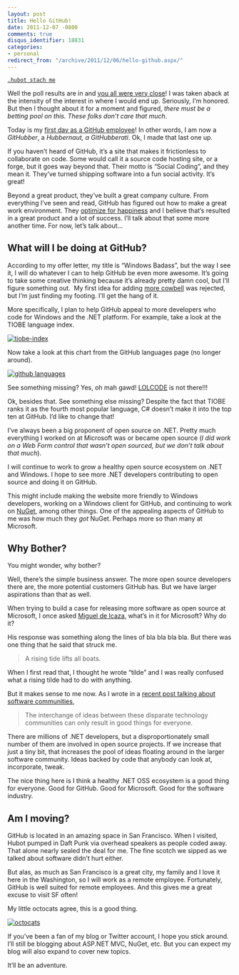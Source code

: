 ```yaml
---
layout: post
title: Hello GitHub!
date: 2011-12-07 -0800
comments: true
disqus_identifier: 18831
categories:
- personal
redirect_from: "/archive/2011/12/06/hello-github.aspx/"
---
```


[`.hubot stach me`](http://hubot.github.com/ "HuBot")

Well the poll results are in and [you all were very close](http://haacked.uservoice.com/forums/141433-companies "Where will Phil go next?")! I was taken aback at the intensity of the interest in where I would end up. Seriously, I’m honored. But then I thought about it for a moment and figured, *there must be a betting pool on this. These folks don’t care that much*.

Today is my [first day as a GitHub employee](https://github.com/blog/1002-phil-haack-is-a-githubber "Phil Haack is a GitHubber")!
In other words, I am now a *GitHubber*, a *Hubbernaut, a GitHubberati*. Ok, I made that last one up.

If you haven’t heard of GitHub, it’s a site that makes it frictionless to collaborate on code. Some would call it a source code hosting site, or a forge, but it goes way beyond that. Their motto is “Social Coding”, and they mean it. They’ve turned shipping software into a fun social activity. It’s great!

Beyond a great product, they’ve built a great company culture. From everything I’ve seen and read, GitHub has figured out how to make a
great work environment. They [optimize for happiness](http://tom.preston-werner.com/2010/10/18/optimize-for-happiness.html "Optimize for happiness") and I believe that’s resulted in a great product and a lot of success. I’ll talk about that some more another time. For now, let’s talk about…

What will I be doing at GitHub?
-------------------------------

According to my offer letter, my title is “Windows Badass”, but the way I see it, I will do whatever I can to help GitHub be even more awesome. It’s going to take some creative thinking because it’s already pretty damn cool, but I’ll figure something out.  My first idea for adding [more cowbell](https://screen.yahoo.com/more-cowbell-174128899.html "More Cowbell, on SNL") was rejected, but I’m just finding my footing. I’ll get the hang of it.

More specifically, I plan to help GitHub appeal to more developers who code for Windows and the .NET platform. For example, take a look at the TIOBE language index.

[![tiobe-index](https://haacked.com/images/haacked_com/WindowsLiveWriter/Hello-GitHub_129E2/tiobe-index_thumb_1.png "tiobe-index")](https://haacked.com/images/haacked_com/WindowsLiveWriter/Hello-GitHub_129E2/tiobe-index_4.png)

Now take a look at this chart from the GitHub languages page (no longer around).

[![github languages](https://haacked.com/images/haacked_com/WindowsLiveWriter/Hello-GitHub_129E2/github%20languages_thumb.png "github languages")](https://haacked.com/images/haacked_com/WindowsLiveWriter/Hello-GitHub_129E2/github%20languages_2.png)

See something missing? Yes, oh mah gawd! [LOLCODE](http://lolcode.org/ "Lolcode") is not there!!!

Ok, besides that. See something else missing? Despite the fact that TIOBE ranks it as the fourth most popular language, C# doesn’t make it into the top ten at GitHub. I’d like to change that!

I’ve always been a big proponent of open source on .NET. Pretty much everything I worked on at Microsoft was or became open source (*I did work on a Web Form control that wasn’t open sourced, but we don’t talk about that much*).

I will continue to work to grow a healthy open source ecosystem on .NET and Windows. I hope to see more .NET developers contributing to open source and doing it on GitHub.

This might include making the website more friendly to Windows developers, working on a Windows client for GitHub, and continuing to
work on [NuGet](http://nuget.org/ "NuGet"), among other things. One of the appealing aspects of GitHub to me was how much they *got* NuGet. Perhaps more so than many at Microsoft.

Why Bother?
-----------

You might wonder, why bother?

Well, there’s the simple business answer. The more open source developers there are, the more potential customers GitHub has. But we
have larger aspirations than that as well.

When trying to build a case for releasing more software as open source at Microsoft, I once asked [Miguel de
Icaza](http://tirania.org/blog/ "Miguel's Blog"), what’s in it for Microsoft? Why do it?

His response was something along the lines of bla bla bla bla. But there was one thing that he said that struck me.

> A rising tide lifts all boats.

When I first read that, I thought he wrote “tilde” and I was really confused what a rising tilde had to do with anything.

But it makes sense to me now. As I wrote in a [recent post talking about software communities](https://haacked.com/archive/2011/11/25/musings-on-software-community.aspx/),

> The interchange of ideas between these disparate technology
> communities can only result in good things for everyone.

There are millions of .NET developers, but a disproportionately small number of them are involved in open source projects. If we increase that just a tiny bit, that increases the pool of ideas floating around in the larger software community. Ideas backed by code that anybody can look at, incorporate, tweak.

The nice thing here is I think a healthy .NET OSS ecosystem is a good thing for everyone. Good for GitHub. Good for Microsoft. Good for the software industry.

Am I moving?
------------

GitHub is located in an amazing space in San Francisco. When I visited, Hubot pumped in Daft Punk via overhead speakers as people coded away. That alone nearly sealed the deal for me. The fine scotch we sipped as we talked about software didn’t hurt either.

But alas, as much as San Francisco is a great city, my family and I love it here in the Washington, so I will work as a remote employee. Fortunately, GitHub is well suited for remote employees. And this gives me a great excuse to visit SF often!

My little octocats agree, this is a good thing.

[![octocats](https://haacked.com/images/haacked_com/WindowsLiveWriter/Hello-GitHub_129E2/octocats_thumb.jpg "octocats")](https://haacked.com/images/haacked_com/WindowsLiveWriter/Hello-GitHub_129E2/octocats.jpg)

If you’ve been a fan of my blog or Twitter account, I hope you stick around. I’ll still be blogging about ASP.NET MVC, NuGet, etc. But you can expect my blog will also expand to cover new topics.

It’ll be an adventure.
